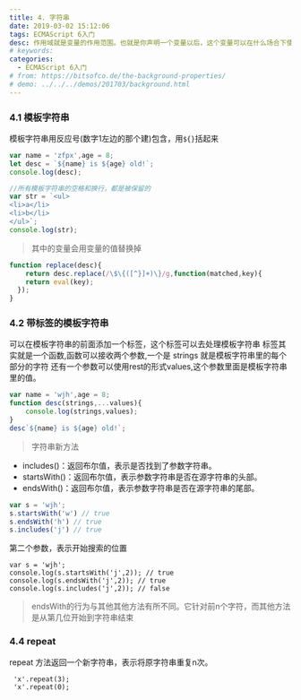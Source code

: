 ```yaml
---
title: 4. 字符串
date: 2019-03-02 15:12:06
tags: ECMAScript 6入门
desc: 作用域就是变量的作用范围。也就是你声明一个变量以后，这个变量可以在什么场合下使用。以前的JavaScript只有全局作用域，和函数作用域。
# keywords: 
categories:
  - ECMAScript 6入门
# from: https://bitsofco.de/the-background-properties/
# demo: ../../../demos/201703/background.html
---
```


### 4.1 模板字符串

模板字符串用反应号(数字1左边的那个建)包含，用`${}`括起来

```javascript
var name = 'zfpx',age = 8;
let desc = `${name} is ${age} old!`;
console.log(desc);

//所有模板字符串的空格和换行，都是被保留的
var str = `<ul>
<li>a</li>
<li>b</li>
</ul>`;
console.log(str);
```

> 其中的变量会用变量的值替换掉


```javascript
function replace(desc){
	return desc.replace(/\$\{([^}]+)\}/g,function(matched,key){
    return eval(key);
  });
}
```

<a name="f7d0bf63"></a>
### 4.2 带标签的模板字符串
可以在模板字符串的前面添加一个标签，这个标签可以去处理模板字符串 标签其实就是一个函数,函数可以接收两个参数,一个是 strings 就是模板字符串里的每个部分的字符 还有一个参数可以使用rest的形式values,这个参数里面是模板字符串里的值。

```javascript
var name = 'wjh',age = 8;
function desc(strings,...values){
    console.log(strings,values);
}
desc`${name} is ${age} old!`;
```

> 字符串新方法


- includes()：返回布尔值，表示是否找到了参数字符串。
- startsWith()：返回布尔值，表示参数字符串是否在源字符串的头部。
- endsWith()：返回布尔值，表示参数字符串是否在源字符串的尾部。

```javascript
var s = 'wjh';
s.startsWith('w') // true
s.endsWith('h') // true
s.includes('j') // true
```

第二个参数，表示开始搜索的位置

```
var s = 'wjh';
console.log(s.startsWith('j',2)); // true
console.log(s.endsWith('j',2)); // true
console.log(s.includes('j',2)); // false
```

> endsWith的行为与其他其他方法有所不同。它针对前n个字符，而其他方法是从第几位开始到字符串结束


<a name="4da26836"></a>
### 4.4 repeat

repeat 方法返回一个新字符串，表示将原字符串重复n次。

```
 'x'.repeat(3);
 'x'.repeat(0);
```

